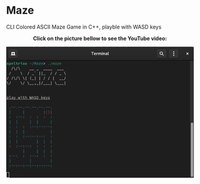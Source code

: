 
# Maze
<h>CLI Colored ASCII Maze Game in C++, playble with WASD keys</h>

<div align="center">
  <p><b>Click on the picture bellow to see the YouTube video:</p></b>
  <a href="https://www.youtube.com/watch?v=2bAcb7ZJlB8"><img src=print.png></a>
</div>
